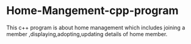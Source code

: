 # Home-Mangement-cpp-program
This c++ program is about home management which includes joining a member ,displaying,adopting,updating details of home member.
